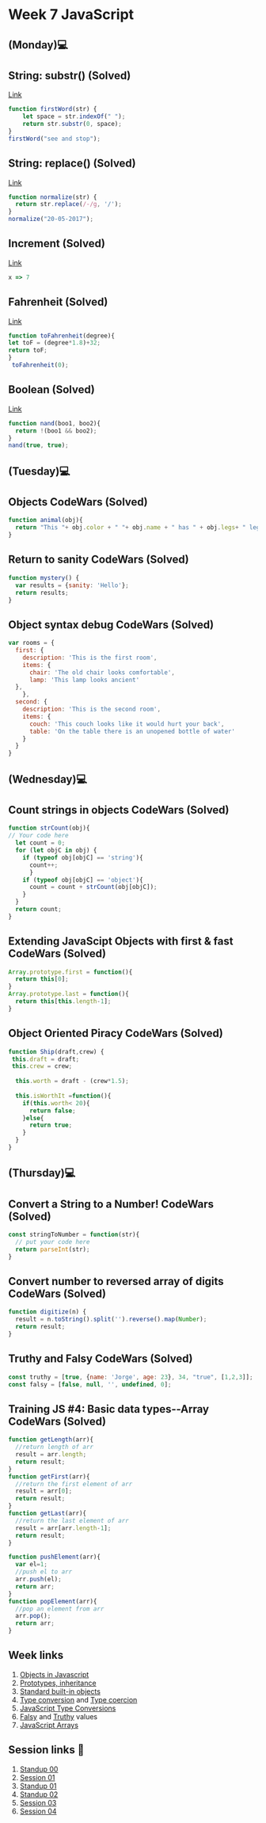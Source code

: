 # Week 7 JavaScript
## (Monday)💻
## String: substr() (Solved)
[Link](https://www.jshero.net/en/koans/stringsubstr.html)

```javascript
function firstWord(str) {
	let space = str.indexOf(" ");  
	return str.substr(0, space);
}
firstWord("see and stop");
```

## String: replace() (Solved)
[Link](https://www.jshero.net/en/koans/replace.html)

```javascript
function normalize(str) {
  return str.replace(/-/g, '/');
}
normalize("20-05-2017");
```

## Increment (Solved)
[Link](https://www.jshero.net/en/koans/increment.html)

```javascript
x => 7
```

## Fahrenheit (Solved)
[Link](https://www.jshero.net/en/koans/fahrenheit.html)

```javascript
function toFahrenheit(degree){
let toF = (degree*1.8)+32;
return toF;
}
 toFahrenheit(0);
```

## Boolean (Solved)
[Link](https://www.jshero.net/en/koans/bool.html)

```javascript
function nand(boo1, boo2){
  return !(boo1 && boo2);
}
nand(true, true);
```
## (Tuesday)💻
## Objects CodeWars (Solved)
```javascript
function animal(obj){
  return "This "+ obj.color + " "+ obj.name + " has " + obj.legs+ " legs.";
}
```

## Return to sanity CodeWars (Solved)
```javascript
function mystery() {
  var results = {sanity: 'Hello'};
  return results;
}
```
## Object syntax debug CodeWars (Solved)
```javascript
var rooms = {
  first: {
    description: 'This is the first room',
    items: {
      chair: 'The old chair looks comfortable',
      lamp: 'This lamp looks ancient'
  },
    },
  second: {
    description: 'This is the second room',
    items: {
      couch: 'This couch looks like it would hurt your back',
      table: 'On the table there is an unopened bottle of water'
    }
  }
}
```
## (Wednesday)💻
## Count strings in objects CodeWars (Solved)
```javascript
function strCount(obj){
// Your code here
  let count = 0;
  for (let objC in obj) {
    if (typeof obj[objC] == 'string'){
      count++;
      }
    if (typeof obj[objC] == 'object'){
      count = count + strCount(obj[objC]);
    } 
  }
  return count;
}
```
## Extending JavaScipt Objects with first & fast CodeWars (Solved)
```javascript
Array.prototype.first = function(){
  return this[0];
}
Array.prototype.last = function(){
  return this[this.length-1];
}
```
## Object Oriented Piracy CodeWars (Solved)
```javascript
function Ship(draft,crew) {
 this.draft = draft;
 this.crew = crew;
  
  this.worth = draft - (crew*1.5);
  
  this.isWorthIt =function(){
    if(this.worth< 20){
      return false;
    }else{
      return true;
    }
  }
}
```
## (Thursday)💻
## Convert a String to a Number! CodeWars (Solved)
```javascript
const stringToNumber = function(str){
  // put your code here
  return parseInt(str);
}
```
## Convert number to reversed array of digits CodeWars (Solved)
```javascript
function digitize(n) {
  result = n.toString().split('').reverse().map(Number);
  return result;
}
```
## Truthy and Falsy CodeWars (Solved)
```javascript
const truthy = [true, {name: 'Jorge', age: 23}, 34, "true", [1,2,3]];
const falsy = [false, null, '', undefined, 0];
```
## Training JS #4: Basic data types--Array CodeWars (Solved)
```javascript
function getLength(arr){
  //return length of arr
  result = arr.length;
  return result;
}
function getFirst(arr){
  //return the first element of arr
  result = arr[0];
  return result;
}
function getLast(arr){
  //return the last element of arr
  result = arr[arr.length-1];
  return result;
}

function pushElement(arr){
  var el=1;
  //push el to arr
  arr.push(el);
  return arr;
}
function popElement(arr){
  //pop an element from arr
  arr.pop();
  return arr;
}
```
## Week links 

1. [Objects in Javascript](https://www.w3schools.com/js/js_objects.asp)
2. [Prototypes, inheritance](https://javascript.info/prototypes)
3. [Standard built-in objects](https://developer.mozilla.org/en-US/docs/Web/JavaScript/Reference/Global_Objects)
4. [Type conversion](https://developer.mozilla.org/en-US/docs/Glossary/Type_Conversion) and [Type coercion](https://developer.mozilla.org/en-US/docs/Glossary/Type_coercion)
5. [JavaScript Type Conversions](https://www.programiz.com/javascript/type-conversion)
6. [Falsy](https://developer.mozilla.org/en-US/docs/Glossary/Falsy) and [Truthy](https://developer.mozilla.org/en-US/docs/Glossary/Truthy) values
7. [JavaScript Arrays](https://www.w3schools.com/js/js_arrays.asp)

## Session links 🔗

1. [Standup 00](https://github.com/corecodeio/FUND04-JS/blob/main/W07/00stdp.js)
2. [Session 01](https://github.com/corecodeio/FUND04-JS/blob/main/W07/01.js)
3. [Standup 01](https://github.com/corecodeio/FUND04-JS/blob/main/W07/01stdp.js)
4. [Standup 02](https://github.com/corecodeio/FUND04-JS/blob/main/W07/02stdp.js)
5. [Session 03](https://github.com/corecodeio/FUND04-JS/blob/main/W07/03.js)
6. [Session 04](https://github.com/corecodeio/FUND04-JS/blob/main/W07/04.js)
